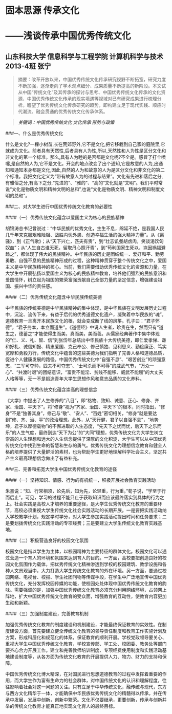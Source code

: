 # 固本思源 传承文化
# ——浅谈传承中国优秀传统文化

## 山东科技大学 信息科学与工程学院 计算机科学与技术2013-4班 张宁

>摘要：改革开放以来，中国优秀传统文化传承研究视野不断拓宽，研究力度不断加强，逐渐走向了学术观点细分、成果质量不断提高的新阶段。本文试从中国“传统文化”及其传承的探讨与思考、中国优秀传统文化传承的文化资源、中国优秀传统文化传承的现实境遇等视域对已有研究成果进行梳理分析。瞻望了优秀传统文化传承研究的趋势，即构建立足于现代实践、顺应时代潮流、融会贯通的优秀传统文化传承体系。

>***关键词：中国优秀传统文化 文化传承 形势与政策***

###一、什么是优秀传统文化

什么是文化?一棵小树苗,长在荒郊野外,它不是文化,把它移栽到自己家的庭院里,它就成为文化。前者具有天然性,后者具有人为性,所以,天然性和人为性是区分文化和非文化的第一个标准。那么,具有人为睦的是否都是文化呢?不全是。感冒了打个喷嚏,是自然的人为,它不是文化。开会的地点改变了出个通知,它是故意的人为,出通知和通知本身都是文化,因此,自然的人为和故意的人为是区分文化和非文化的第二个标准。我把文化定义为“带有故意人为的过程与结果”。文化有先进和落后之分,有雅俗之分,有高下之分,“先进的”、“雅的”、“高的”文化就是“文明”。我们平时常说“文化是物质文明和精神文明的总和”,也说“文化是物质文明、精神文明和制度文明的总和”。

###二、对大学生进行中国优秀传统文化教育的必要性

####（一）优秀传统文化蕴含以爱国主义为核心的民族精神

胡锦涛总书记曾说过：“中华民族的优秀文化，生生不息，绵延不绝，是我国人民几千年来克服艰难险阻、战胜内忧外患、创造幸福生活的强大精神力量”。从《离骚》，到《正气歌》；从“天下兴亡，匹夫有责”，到“壮志饥餐胡虏肉，笑谈渴饮匈奴血”；从“人生自古谁无死，留取丹心照汗青”，到“苟利国家生死以，岂因祸福避趋之”，都体现了伟大的民族精神。中华民族的历史是团结统一、爱好和平、勤劳勇敢、自强不息的民族精神形成的过程，这种精神贯穿于整个传统文化之中，爱国主义是中华民族精神的核心。当前，我们需要借助优秀传统文化的资源和力量，在大学生中开展弘扬以爱国主义为核心的民族精神教育，培养他们强烈的民族意识和爱国情怀，树立起为祖国的繁荣富强贡献自己全部力量的坚定信念，增强建设祖国、振兴中华的责任感。

####（二）优秀传统文化蕴含中华民族传统美德

中华民族的传统美德是中华民族精神的集中体现，是中华民族在文明发展历史过程中，沉淀、流传下来，有益于后代的优秀道德文化遗产，凝聚着中华民族的“魂”。道德教育一旦离开本民族文化的根，就会变成断了线的风筝。孔子曰：“君子怀德”，“君子务本，本立而道生”。《道德经》中说人生者，珍贵在生，然而只有“道生之，德蓄之”才能使得生而美，真而美，美而善。从儒家经典著作中集中体现的“仁、义、礼、智、信”到张岱年总结出中华民族十大传统美德，即仁爱孝悌、谦和好礼、诚信知报、精忠爱国、克己奉公、修己慎独、见利思义、勤俭廉正、笃实宽厚和勇毅力行，传统文化中蕴含的这些美德为我们指明了完善人格和道德品质，促进个人健康发展的路径。中国优秀传统文化中“自强不息”、“艰苦创业”的顽强意志，“三军可夺帅，匹夫不可夺志”、“士可杀而不可辱”的威武气节，“万众一心”、“共渡时艰”的团结意识，“富贵不能淫、贫贱不能移、威武不能屈”的大丈夫人格等等，无一不是锻造青年大学生思想作风和意志品质的文化养料。

####（三）优秀传统文化蕴含崇高的理想信念

《大学》中提出了人生修养的“八目”，即“格物、致知、诚意、正心、修身、齐家、治国、平天下”。将“修身”视为“齐家、治国、平天下”的根本，同时指出，“修身”不是“独善其身”，修己与“敬”、“安人”、“百姓”密切相关，“修身”就是要达到“修、齐、治、平”的政治理想。此外，从“天行健，君子以自强不息”，“地势坤，君子以厚德载物”的不懈进取的人生态度，“先天下之忧而忧，后天下之乐而乐”的人生气度，最终到达“天下为公”的“大同”理想，优秀传统文化为大学生树立崇高的人生理想和远大的人生信念提供了深厚的文化积淀，大学生可以从中国优秀传统文化中找到生命的智慧和生存的勇气。优秀传统文化为理想信念教育和健全人格的培养提供了大量鲜活的素材，也为帮助学生更好地理解科学社会主义，坚定共产主义最高理想信念做出了有益补充。

###三、完善和拓宽大学生中国优秀传统文化教育的途径

####（一）坚持知识、情感、行为的有机统一，积极开展社会教育实践活动

朱熹说：“知、行常相须，论先后，知为先，论轻重，行为重。”荀子说，“学至于行而后止”。可见，学习的过程不能只止于获取知识而应该最终落实到具体的行为之上。社会实践是高校人才培养的重要途径，是大学生优秀传统文化教育的重要环节，高校必须重视大学生传统文化社会实践活动的长期开展。一是要把实践活动纳入学校教学计划，规定学时学分，对大学生参加实践活动提出时间和任务要求；二是要划拨传统文化实践活动的专项经费；三是要建立大学生传统文化教育实践基地。

####（二）积极营造良好的校园文化氛围

校园文化是指以学生为主体，以校园精神为主要特征的群体文化。校园文化可以通过营造一个育人的环境和氛围来达到育人的目的。一方面，高校要把创造良好的校园文化氛围作为载体，把优秀传统文化精神渗透到学校的校园建筑、教学设施和各种人文景观当中，大力打造大学生传统文化教育的外在环境。另一方面，要通过校园网络、电视台、校报、学生社团刊物等传媒手段，在学生中广泛地宣传中国优秀传统文化，充分发挥校园传媒的功能，使校园处处体现中国优秀传统文化教育的韵味。需要强调的是，加强中国优秀传统文化教育必须充分利用网络环境，占领网上阵地，扩大中国优秀传统文化教育的受众面，增强教育的互动性，使教育内容更加生动和新颖。

####（三）加强制度建设，完善教育机制

加强优秀传统文化教育的制度建设和机制建设，才能最终保证教育的实效性。在制度建设方面，首先要建立健全传统文化教育的领导责任制度和教育工作实施计划及方案，形成科层化和规范化的体系，保证教育的顺利开展。学校党政领导要关心、重视大学生中国优秀传统文化教育，学校宣传部、学工处、校团委、教务处等部门要齐心合力开展工作。建立和完善教师培训制度、专项经费使用制度和实践活动基地建设制度等，从各方面为传统文化教育的开展提供人力、物力、财力的支持和保障。

中国优秀传统文化博大精深，在对国民进行思想道德教育的过程中发挥着重要的作用，而大学生作为富有生命力的社会群体，对中国传统文化的认识和理解程度，往往影响着社会对这一问题的关注。只有立足于中华传统文化，融传统与现代，东方与西方文化精华于一体，才能确保中华民族优秀传统文化的精髓得以传承，并在传承中发展，发展中创新，创新中繁荣。文化不仅要继承，更要创新，传承与创新并举的传统文化教育才能真正地实现文化育人的最终目标。